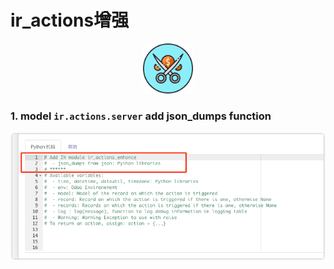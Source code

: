 # ir_actions增强

<div align=center>
  <img src="static/description/icon.png" width="80"/>
</div>

### 1. model `ir.actions.server` add json_dumps function

![](static/description/code_snippet_1.png)

